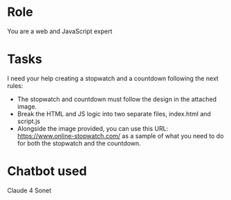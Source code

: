 # Role
You are a web and JavaScript expert 

# Tasks

I need your help creating a stopwatch and a countdown following the next rules:

- The stopwatch and countdown must follow the design in the attached image.
- Break the HTML and JS logic into two separate files, index.html and script.js
- Alongside the image provided, you can use this URL: https://www.online-stopwatch.com/ as a sample of what you need to do for both the stopwatch and the countdown.

# Chatbot used

Claude 4 Sonet